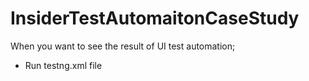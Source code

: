 # InsiderTestAutomaitonCaseStudy

When you want to see the result of UI test automation;
 * Run testng.xml file

